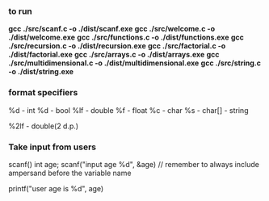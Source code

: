 ### to run

**gcc ./src/scanf.c -o ./dist/scanf.exe**
**gcc ./src/welcome.c -o ./dist/welcome.exe**
**gcc ./src/functions.c -o ./dist/functions.exe**
**gcc ./src/recursion.c -o ./dist/recursion.exe**
**gcc ./src/factorial.c -o ./dist/factorial.exe**
**gcc ./src/arrays.c -o ./dist/arrays.exe**
**gcc ./src/multidimensional.c -o ./dist/multidimensional.exe**
**gcc ./src/string.c -o ./dist/string.exe**

### format specifiers

%d - int
%d - bool
%lf - double
%f - float
%c - char
%s - char[] - string

%2lf - double(2 d.p.)

### Take input from users

scanf()
int age;
scanf("input age %d", &age) // remember to always include ampersand before the variable name

printf("user age is %d", age)
